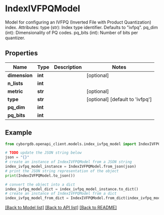 # IndexIVFPQModel

Model for configuring an IVFPQ (Inverted File with Product Quantization) index.  Attributes:     type (str): Index type identifier. Defaults to \"ivfpq\".     pq_dim (int): Dimensionality of PQ codes.     pq_bits (int): Number of bits per quantizer.

## Properties

Name | Type | Description | Notes
------------ | ------------- | ------------- | -------------
**dimension** | **int** |  | [optional] 
**n_lists** | **int** |  | 
**metric** | **str** |  | [optional] 
**type** | **str** |  | [optional] [default to 'ivfpq']
**pq_dim** | **int** |  | 
**pq_bits** | **int** |  | 

## Example

```python
from cyborgdb.openapi_client.models.index_ivfpq_model import IndexIVFPQModel

# TODO update the JSON string below
json = "{}"
# create an instance of IndexIVFPQModel from a JSON string
index_ivfpq_model_instance = IndexIVFPQModel.from_json(json)
# print the JSON string representation of the object
print(IndexIVFPQModel.to_json())

# convert the object into a dict
index_ivfpq_model_dict = index_ivfpq_model_instance.to_dict()
# create an instance of IndexIVFPQModel from a dict
index_ivfpq_model_from_dict = IndexIVFPQModel.from_dict(index_ivfpq_model_dict)
```
[[Back to Model list]](../README.md#documentation-for-models) [[Back to API list]](../README.md#documentation-for-api-endpoints) [[Back to README]](../README.md)


